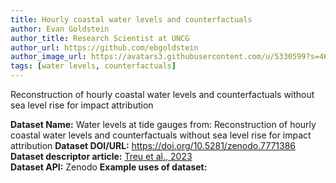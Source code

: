 ```yaml
---
title: Hourly coastal water levels and counterfactuals 
author: Evan Goldstein
author_title: Research Scientist at UNCG
author_url: https://github.com/ebgoldstein
author_image_url: https://avatars3.githubusercontent.com/u/5330599?s=460&u=53cdb42ea74d7781c00feb1810496e02e781e247&v=4
tags: [water levels, counterfactuals]
---
```


Reconstruction of hourly coastal water levels and counterfactuals without sea level rise for impact attribution

<!--truncate-->

**Dataset Name:** Water levels at tide gauges from: Reconstruction of hourly coastal water levels and counterfactuals without sea level rise for impact attribution
**Dataset DOI/URL:** https://doi.org/10.5281/zenodo.7771386
**Dataset descriptor article:** [Treu et al., 2023](https://doi.org/10.5194/essd-2023-112)  
**Dataset API:** Zenodo
**Example uses of dataset:**  
